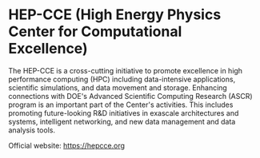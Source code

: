 HEP-CCE (High Energy Physics Center for Computational Excellence)
===
The HEP-CCE is a cross-cutting initiative to promote excellence in high 
performance computing (HPC) including data-intensive applications, scientific 
simulations, and data movement and storage. Enhancing connections with DOE's 
Advanced Scientific Computing Research (ASCR) program is an important part of 
the Center's activities. This includes promoting future-looking R&D initiatives 
in exascale architectures and systems, intelligent networking, and new data 
management and data analysis tools.

Official website: https://hepcce.org
